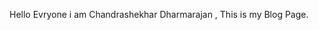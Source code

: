 Hello Evryone i am Chandrashekhar Dharmarajan , 
This is my Blog Page.

<!--START_SECTION:feed-->
<!--END_SECTION:feed-->
